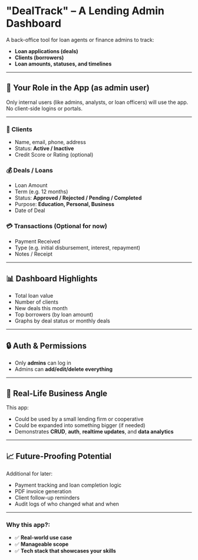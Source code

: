 # "DealTrack" – A Lending Admin Dashboard

A back-office tool for loan agents or finance admins to track:

- **Loan applications (deals)**
- **Clients (borrowers)**
- **Loan amounts, statuses, and timelines**

---

## 🎯 Your Role in the App (as admin user)

Only internal users (like admins, analysts, or loan officers) will use the app.  
No client-side logins or portals.

---

### 👤 Clients

- Name, email, phone, address
- Status: **Active / Inactive**
- Credit Score or Rating (optional)

### 💰 Deals / Loans

- Loan Amount
- Term (e.g. 12 months)
- Status: **Approved / Rejected / Pending / Completed**
- Purpose: **Education, Personal, Business**
- Date of Deal

### 💳 Transactions (Optional for now)

- Payment Received
- Type (e.g. initial disbursement, interest, repayment)
- Notes / Receipt

---

## 📊 Dashboard Highlights

- Total loan value
- Number of clients
- New deals this month
- Top borrowers (by loan amount)
- Graphs by deal status or monthly deals

---

## 🔒 Auth & Permissions

- Only **admins** can log in
- Admins can **add/edit/delete everything**

---

## 🧠 Real-Life Business Angle

This app:

- Could be used by a small lending firm or cooperative
- Could be expanded into something bigger (if needed)
- Demonstrates **CRUD**, **auth**, **realtime updates**, and **data analytics**

---

## 📈 Future-Proofing Potential

Additional for later:

- Payment tracking and loan completion logic
- PDF invoice generation
- Client follow-up reminders
- Audit logs of who changed what and when

---

### Why this app?:

- ✅ **Real-world use case**
- ✅ **Manageable scope**
- ✅ **Tech stack that showcases your skills**
